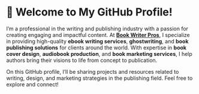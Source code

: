 # 👋 Welcome to My GitHub Profile!

I’m a professional in the writing and publishing industry with a passion for creating engaging and impactful content. At **[Book Writer Pros](https://bookwriterpros.com)**, I specialize in providing high-quality **ebook writing services**, **ghostwriting**, and **book publishing solutions** for clients around the world. With expertise in **book cover design**, **audiobook production**, and **book marketing services**, I help authors bring their visions to life from concept to publication.

On this GitHub profile, I’ll be sharing projects and resources related to writing, design, and marketing strategies in the publishing field. Feel free to explore and connect!
